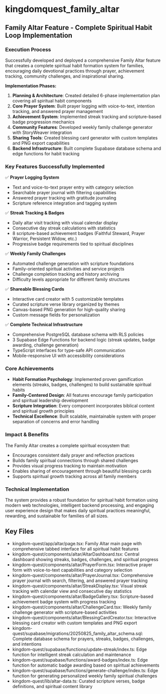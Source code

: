 # kingdomquest_family_altar

## Family Altar Feature - Complete Spiritual Habit Loop Implementation

### Execution Process
Successfully developed and deployed a comprehensive Family Altar feature that creates a complete spiritual habit formation system for families, encouraging daily devotional practices through prayer, achievement tracking, community challenges, and inspirational sharing.

**Implementation Phases:**
1. **Planning & Architecture**: Created detailed 6-phase implementation plan covering all spiritual habit components
2. **Core Prayer System**: Built prayer logging with voice-to-text, intention tracking, and answered prayer management
3. **Achievement System**: Implemented streak tracking and scripture-based badge progression mechanics
4. **Community Features**: Developed weekly family challenge generator with StoryWeaver integration
5. **Sharing Tools**: Created blessing card generator with custom templates and PNG export capabilities
6. **Backend Infrastructure**: Built complete Supabase database schema and edge functions for habit tracking

### Key Features Successfully Implemented

✅ **Prayer Logging System**
- Text and voice-to-text prayer entry with category selection
- Searchable prayer journal with filtering capabilities
- Answered prayer tracking with gratitude journaling
- Scripture reference integration and tagging system

✅ **Streak Tracking & Badges**  
- Daily altar visit tracking with visual calendar display
- Consecutive day streak calculations with statistics
- 8 scripture-based achievement badges (Faithful Steward, Prayer Warrior, Persistent Widow, etc.)
- Progressive badge requirements tied to spiritual disciplines

✅ **Weekly Family Challenges**
- Automated challenge generation with scripture foundations  
- Family-oriented spiritual activities and service projects
- Challenge completion tracking and history archiving
- Difficulty levels appropriate for different family structures

✅ **Shareable Blessing Cards**
- Interactive card creator with 5 customizable templates
- Curated scripture verse library organized by themes
- Canvas-based PNG generation for high-quality sharing
- Custom message fields for personalization

✅ **Complete Technical Infrastructure**
- Comprehensive PostgreSQL database schema with RLS policies
- 3 Supabase Edge Functions for backend logic (streak updates, badge awarding, challenge generation)
- TypeScript interfaces for type-safe API communication
- Mobile-responsive UI with accessibility considerations

### Core Achievements
- **Habit Formation Psychology**: Implemented proven gamification elements (streaks, badges, challenges) to build sustainable spiritual habits
- **Family-Centered Design**: All features encourage family participation and spiritual leadership development  
- **Scripture Integration**: Every component incorporates biblical content and spiritual growth principles
- **Technical Excellence**: Built scalable, maintainable system with proper separation of concerns and error handling

### Impact & Benefits
The Family Altar creates a complete spiritual ecosystem that:
- Encourages consistent daily prayer and reflection practices
- Builds family spiritual connections through shared challenges
- Provides visual progress tracking to maintain motivation  
- Enables sharing of encouragement through beautiful blessing cards
- Supports spiritual growth tracking across all family members

### Technical Implementation
The system provides a robust foundation for spiritual habit formation using modern web technologies, intelligent backend processing, and engaging user experience design that makes daily spiritual practices meaningful, rewarding, and sustainable for families of all sizes.

## Key Files

- kingdom-quest/app/altar/page.tsx: Family Altar main page with comprehensive tabbed interface for all spiritual habit features
- kingdom-quest/components/altar/AltarDashboard.tsx: Central dashboard showing streaks, badges, challenges, and spiritual progress
- kingdom-quest/components/altar/PrayerForm.tsx: Interactive prayer form with voice-to-text capabilities and category selection
- kingdom-quest/components/altar/PrayerJournal.tsx: Comprehensive prayer journal with search, filtering, and answered prayer tracking
- kingdom-quest/components/altar/StreakDisplay.tsx: Visual streak tracking with calendar view and consecutive day statistics
- kingdom-quest/components/altar/BadgeGallery.tsx: Scripture-based achievement badge system with progress tracking
- kingdom-quest/components/altar/ChallengeCard.tsx: Weekly family challenge generator with scripture-based activities
- kingdom-quest/components/altar/BlessingCardCreator.tsx: Interactive blessing card creator with custom templates and PNG export
- kingdom-quest/supabase/migrations/20250825_family_altar_schema.sql: Complete database schema for prayers, streaks, badges, challenges, and intentions
- kingdom-quest/supabase/functions/update-streak/index.ts: Edge function for intelligent streak calculation and maintenance
- kingdom-quest/supabase/functions/award-badges/index.ts: Edge function for automatic badge awarding based on spiritual achievements
- kingdom-quest/supabase/functions/generate-challenge/index.ts: Edge function for generating personalized weekly family spiritual challenges
- kingdom-quest/lib/altar-data.ts: Curated scripture verses, badge definitions, and spiritual content library
